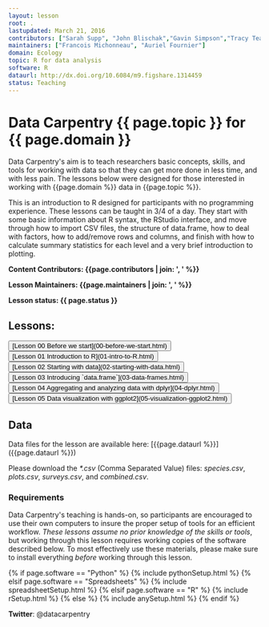 ```yaml
---
layout: lesson
root: .
lastupdated: March 21, 2016
contributors: ["Sarah Supp", "John Blischak","Gavin Simpson","Tracy Teal","Greg Wilson","Diego Barneche"," Stephen Turner","Francois Michonneau"]
maintainers: ["Francois Michonneau", "Auriel Fournier"]
domain: Ecology
topic: R for data analysis
software: R
dataurl: http://dx.doi.org/10.6084/m9.figshare.1314459
status: Teaching
---
```


# Data Carpentry {{ page.topic }} for {{ page.domain }}


Data Carpentry's aim is to teach researchers basic concepts, skills,
and tools for working with data so that they can get more done in less
time, and with less pain. The lessons below were designed for those interested
in working with {{page.domain %}} data in {{page.topic %}}.

This is an introduction to R designed for participants with no programming
experience. These lessons can be taught in 3/4 of a day. They start with some
basic information about R syntax, the RStudio interface, and move through how to
import CSV files, the structure of data.frame, how to deal with factors, how to
add/remove rows and columns, and finish with how to calculate summary statistics
for each level and a very brief introduction to plotting.


**Content Contributors: {{page.contributors | join: ', ' %}}**


**Lesson Maintainers: {{page.maintainers | join: ', ' %}}**


**Lesson status: {{ page.status }}**

<!--
  [Information on Lesson Status Categories]()
-->

<!-- ###### INDEX OF LESSONS ON THIS TOPIC ###### -->

## Lessons:

<button class="btn btn-large btn-block" type="button">
  [Lesson 00 Before we start](00-before-we-start.html)
</button>
<button class="btn btn-large btn-block" type="button">
  [Lesson 01 Introduction to R](01-intro-to-R.html)
</button>
<button class="btn btn-large btn-block" type="button">
  [Lesson 02 Starting with data](02-starting-with-data.html)
</button>
<button class="btn btn-large btn-block" type="button">
  [Lesson 03 Introducing `data.frame`](03-data-frames.html)
</button>
<button class="btn btn-large btn-block" type="button">
  [Lesson 04 Aggregating and analyzing data with dplyr](04-dplyr.html)
</button>
<button class="btn btn-large btn-block" type="button">
  [Lesson 05 Data visualization with ggplot2](05-visualization-ggplot2.html)
</button>


## Data

Data files for the lesson are available here:
[{{page.dataurl %}}]({{page.dataurl %}})

Please download the *\*.csv* (Comma Separated Value) files: *species.csv*, *plots.csv*, *surveys.csv*, and *combined.csv*.

### Requirements

Data Carpentry's teaching is hands-on, so participants are encouraged to use
their own computers to insure the proper setup of tools for an efficient workflow.
*These lessons assume no prior knowledge of the skills or tools*, but working
through this lesson requires working copies of the software described below.
To most effectively use these materials, please make sure to install everything
*before* working through this lesson.

{% if page.software == "Python" %}
{% include pythonSetup.html %}
{% elsif page.software == "Spreadsheets" %}
{% include spreadsheetSetup.html %}
{% elsif page.software == "R" %}
{% include rSetup.html %}
{% else %}
{% include anySetup.html %}
{% endif %}

<p><strong>Twitter</strong>: @datacarpentry</p>

